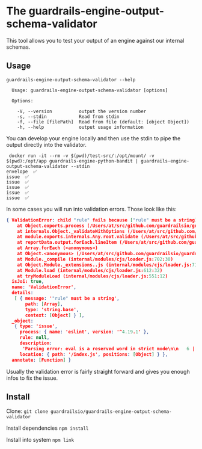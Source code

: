 # The guardrails-engine-output-schema-validator

This tool allows you to test your output of an engine against our internal schemas.

## Usage

```shell
guardrails-engine-output-schema-validator --help

  Usage: guardrails-engine-output-schema-validator [options]

  Options:

    -V, --version          output the version number
    -s, --stdin            Read from stdin
    -f, --file [filePath]  Read from file (default: [object Object])
    -h, --help             output usage information
  ```


You can develop your engine locally and then use the stdin to pipe the output directly into the validator.

```shell
 docker run -it --rm -v $(pwd)/test-src/:/opt/mount/ -v $(pwd):/opt/app guardrails-engine-python-bandit | guardrails-engine-output-schema-validator --stdin
envelope  ✅
issue  ✅
issue  ✅
issue  ✅
issue  ✅
issue  ✅

```

In some cases you will run into validation errors. Those look like this:

```json
{ ValidationError: child "rule" fails because ["rule" must be a string]
    at Object.exports.process (/Users/at/src/github.com/guardrailsio/guardrails-engine-output-schema-validator/node_modules/joi/lib/errors.js:196:19)
    at internals.Object._validateWithOptions (/Users/at/src/github.com/guardrailsio/guardrails-engine-output-schema-validator/node_modules/joi/lib/types/any/index.js:675:31)
    at module.exports.internals.Any.root.validate (/Users/at/src/github.com/guardrailsio/guardrails-engine-output-schema-validator/node_modules/joi/lib/index.js:138:23)
    at reportData.output.forEach.lineItem (/Users/at/src/github.com/guardrailsio/guardrails-engine-output-schema-validator/index.js:125:7)
    at Array.forEach (<anonymous>)
    at Object.<anonymous> (/Users/at/src/github.com/guardrailsio/guardrails-engine-output-schema-validator/index.js:117:19)
    at Module._compile (internal/modules/cjs/loader.js:702:30)
    at Object.Module._extensions..js (internal/modules/cjs/loader.js:713:10)
    at Module.load (internal/modules/cjs/loader.js:612:32)
    at tryModuleLoad (internal/modules/cjs/loader.js:551:12)
  isJoi: true,
  name: 'ValidationError',
  details:
   [ { message: '"rule" must be a string',
       path: [Array],
       type: 'string.base',
       context: [Object] } ],
  _object:
   { type: 'issue',
     process: { name: 'eslint', version: '^4.19.1' },
     rule: null,
     description:
      'Parsing error: eval is a reserved word in strict mode\n\n   6 | const bufferNew = require(\'./src/GR0006\')\n   7 | const sqli = require(\'./src/GR0007\')\n>  8 | const eval = require(\'./src/GR0008\')\n     |       ^\n   9 | const exec = require(\'./src/GR0009\')\n  10 |',
     location: { path: '/index.js', positions: [Object] } },
  annotate: [Function] }
  ```

  Usually the validation error is fairly straight forward and gives you enough infos to fix the issue.

## Install

Clone:
`git clone guardrailsio/guardrails-engine-output-schema-validator`

Install dependencies
`npm install`

Install into system
`npm link`
